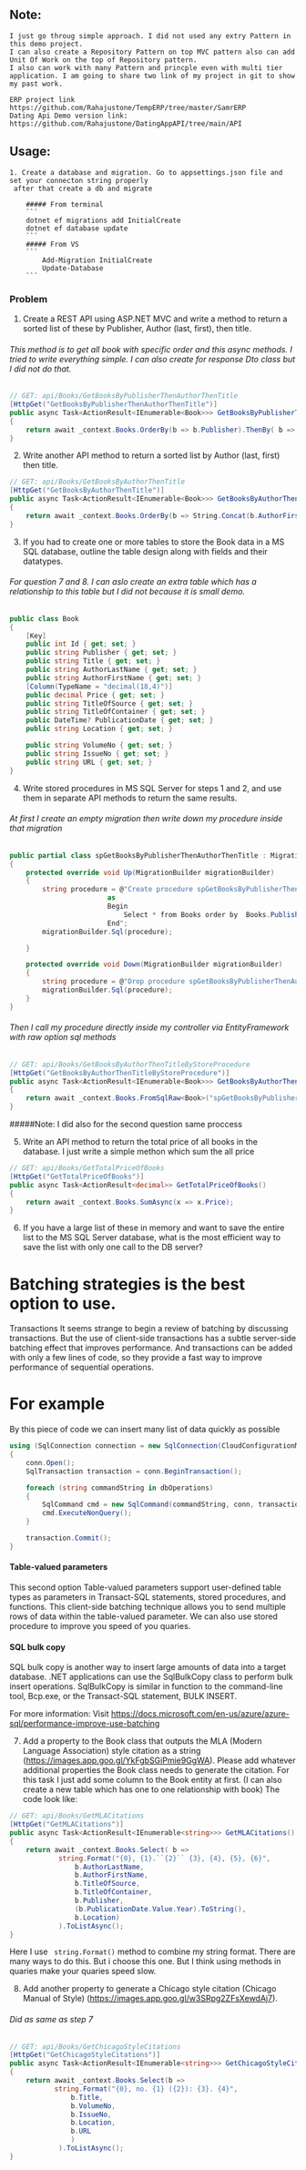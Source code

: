 ## Note:
 	I just go throug simple approach. I did not used any extry Pattern in this demo project.
 	I can also create a Repository Pattern on top MVC pattern also can add Unit Of Work on the top of Repository pattern. 
 	I also can work with many Pattern and princple even with multi tier application. I am going to share two link of my project in git to show my past work.

 	ERP project link https://github.com/Rahajustone/TempERP/tree/master/SamrERP
 	Dating Api Demo version link: https://github.com/Rahajustone/DatingAppAPI/tree/main/API

## Usage:
	1. Create a database and migration. Go to appsettings.json file and set your connecton string properly
	 after that create a db and migrate
	
		##### From terminal
		```
		dotnet ef migrations add InitialCreate
		dotnet ef database update
		```
		##### From VS
		```
			Add-Migration InitialCreate
			Update-Database
		```



### Problem
1.	Create a REST API using ASP.NET MVC and write a method to return a sorted list of these by Publisher, Author (last, first), then title.

###### This method is to get all book with specific order and this async methods. I tried to write everything simple. I can also create for response Dto class but I did not do that.  
```csharp
// GET: api/Books/GetBooksByPublisherThenAuthorThenTitle
[HttpGet("GetBooksByPublisherThenAuthorThenTitle")]
public async Task<ActionResult<IEnumerable<Book>>> GetBooksByPublisherThenAuthorThenTitle()
{
    return await _context.Books.OrderBy(b => b.Publisher).ThenBy( b =>  String.Concat(b.AuthorFirstName, b.AuthorLastName)).ThenBy( b => b.Title).ToListAsync();
}
```

2.	Write another API method to return a sorted list by Author (last, first) then title.
```csharp
// GET: api/Books/GetBooksByAuthorThenTitle
[HttpGet("GetBooksByAuthorThenTitle")]
public async Task<ActionResult<IEnumerable<Book>>> GetBooksByAuthorThenTitle()
{
    return await _context.Books.OrderBy(b => String.Concat(b.AuthorFirstName, b.AuthorLastName)).ThenBy(b => b.Title).ToListAsync();
}
```

3.	If you had to create one or more tables to store the Book data in a MS SQL database, outline the table design along with fields and their datatypes. 

###### For question 7 and 8. I can aslo create an extra table which has a relationship to this table but I did not because it is small demo. 

```csharp
public class Book
{
    [Key]
    public int Id { get; set; }
    public string Publisher { get; set; }
    public string Title { get; set; }
    public string AuthorLastName { get; set; }
    public string AuthorFirstName { get; set; }
    [Column(TypeName = "decimal(18,4)")]
    public decimal Price { get; set; }
    public string TitleOfSource { get; set; }
    public string TitleOfContainer { get; set; }        
    public DateTime? PublicationDate { get; set; }
    public string Location { get; set; }

    public string VolumeNo { get; set; }
    public string IssueNo { get; set; }
    public string URL { get; set; }
}

```


4.	Write stored procedures in MS SQL Server for steps 1 and 2, and use them in separate API methods to return the same results.
###### At first I create an empty migration then write down my procedure inside that migration
```csharp
public partial class spGetBooksByPublisherThenAuthorThenTitle : Migration
{
    protected override void Up(MigrationBuilder migrationBuilder)
    {
        string procedure = @"Create procedure spGetBooksByPublisherThenAuthorThenTitle
                        as
                        Begin
                            Select * from Books order by  Books.Publisher, Books.AuthorFirstName+Books.AuthorLastName, Books.Title;
                        End";
        migrationBuilder.Sql(procedure);

    }

    protected override void Down(MigrationBuilder migrationBuilder)
    {
        string procedure = @"Drop procedure spGetBooksByPublisherThenAuthorThenTitle";
        migrationBuilder.Sql(procedure);
    }
}
```

###### Then I call my procedure directly inside my controller via EntityFramework with raw option sql methods
```csharp
// GET: api/Books/GetBooksByAuthorThenTitleByStoreProcedure
[HttpGet("GetBooksByAuthorThenTitleByStoreProcedure")]
public async Task<ActionResult<IEnumerable<Book>>> GetBooksByAuthorThenTitleByStoreProcedure()
{
    return await _context.Books.FromSqlRaw<Book>("spGetBooksByPublisherThenAuthorThenTitleProcedure").ToListAsync();
}
```

#####Note: I did also for the second question same proccess

5.	Write an API method to return the total price of all books in the database.
I just write a simple methon which sum the all price
```csharp
// GET: api/Books/GetTotalPriceOfBooks
[HttpGet("GetTotalPriceOfBooks")]
public async Task<ActionResult<decimal>> GetTotalPriceOfBooks()
{
    return await _context.Books.SumAsync(x => x.Price);
}
```

6.	If you have a large list of these in memory and want to save the entire list to the MS SQL Server database, what is the most efficient way to save the list with only one call to the DB server?
# Batching strategies is the best option to use.
Transactions
It seems strange to begin a review of batching by discussing transactions. But the use of client-side transactions has a subtle server-side batching effect that improves performance. And transactions can be added with only a few lines of code, so they provide a fast way to improve performance of sequential operations.

# For example
By this piece of code we can insert many list of data quickly as possible
```csharp
using (SqlConnection connection = new SqlConnection(CloudConfigurationManager.GetSetting("Sql.ConnectionString")))
{
    conn.Open();
    SqlTransaction transaction = conn.BeginTransaction();

    foreach (string commandString in dbOperations)
    {
        SqlCommand cmd = new SqlCommand(commandString, conn, transaction);
        cmd.ExecuteNonQuery();
    }

    transaction.Commit();
}
```

#### Table-valued parameters
This second option
Table-valued parameters support user-defined table types as parameters in Transact-SQL statements, stored procedures, and functions. This client-side batching technique allows you to send multiple rows of data within the table-valued parameter. We can also use stored procedure to improve you speed of you quaries. 

#### SQL bulk copy
SQL bulk copy is another way to insert large amounts of data into a target database. .NET applications can use the SqlBulkCopy class to perform bulk insert operations. SqlBulkCopy is similar in function to the command-line tool, Bcp.exe, or the Transact-SQL statement, BULK INSERT.

For more information: Visit https://docs.microsoft.com/en-us/azure/azure-sql/performance-improve-use-batching

7.	Add a property to the Book class that outputs the MLA (Modern Language Association) style citation as a string (https://images.app.goo.gl/YkFgbSGiPmie9GgWA). Please add whatever additional properties the Book class needs to generate the citation.
For this task I just add some column to the Book entity at first. (I can also create a new table which has one to one relationship with book)
The code look like:
```csharp
// GET: api/Books/GetMLACitations
[HttpGet("GetMLACitations")]
public async Task<ActionResult<IEnumerable<string>>> GetMLACitations()
{
    return await _context.Books.Select( b => 
            string.Format("{0}, {1}.``{2}`` {3}, {4}, {5}, {6}",
                b.AuthorLastName,
                b.AuthorFirstName,
                b.TitleOfSource,
                b.TitleOfContainer,
                b.Publisher,
                (b.PublicationDate.Value.Year).ToString(),
                b.Location)
            ).ToListAsync();
}
```
Here I use ``` string.Format()``` method to combine my string format. There are many ways to do this. But i choose this one. But I think using methods in quaries make your quaries speed slow.


8.	Add another property to generate a Chicago style citation (Chicago Manual of Style) (https://images.app.goo.gl/w3SRpg2ZFsXewdAj7).
###### Did as same as step 7
```csharp
// GET: api/Books/GetChicagoStyleCitations
[HttpGet("GetChicagoStyleCitations")]
public async Task<ActionResult<IEnumerable<string>>> GetChicagoStyleCitations()
{
    return await _context.Books.Select(b =>
           string.Format("{0}, no. {1} ({2}): {3}. {4}",
               b.Title,
               b.VolumeNo,
               b.IssueNo,
               b.Location,
               b.URL
               )
            ).ToListAsync();
}
```
